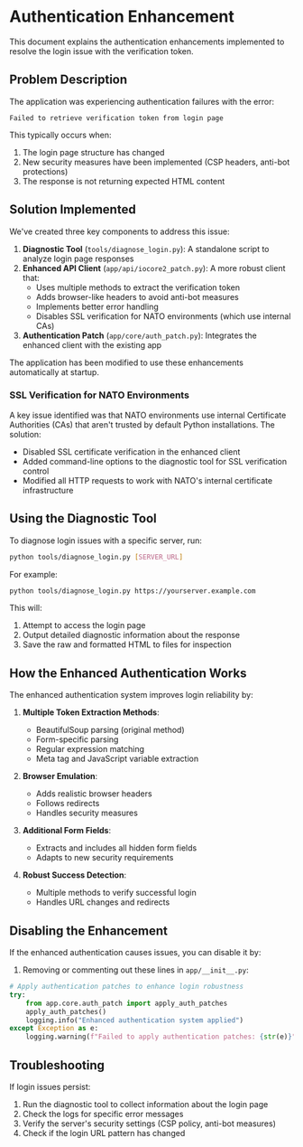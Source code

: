 # Authentication Enhancement

This document explains the authentication enhancements implemented to resolve the login issue with the verification token.

## Problem Description

The application was experiencing authentication failures with the error:
```
Failed to retrieve verification token from login page
```

This typically occurs when:
1. The login page structure has changed
2. New security measures have been implemented (CSP headers, anti-bot protections)
3. The response is not returning expected HTML content

## Solution Implemented

We've created three key components to address this issue:

1. **Diagnostic Tool** (`tools/diagnose_login.py`): A standalone script to analyze login page responses
2. **Enhanced API Client** (`app/api/iocore2_patch.py`): A more robust client that:
   - Uses multiple methods to extract the verification token
   - Adds browser-like headers to avoid anti-bot measures
   - Implements better error handling
   - Disables SSL verification for NATO environments (which use internal CAs)
3. **Authentication Patch** (`app/core/auth_patch.py`): Integrates the enhanced client with the existing app

The application has been modified to use these enhancements automatically at startup.

### SSL Verification for NATO Environments

A key issue identified was that NATO environments use internal Certificate Authorities (CAs) that aren't trusted by default Python installations. The solution:

- Disabled SSL certificate verification in the enhanced client
- Added command-line options to the diagnostic tool for SSL verification control
- Modified all HTTP requests to work with NATO's internal certificate infrastructure

## Using the Diagnostic Tool

To diagnose login issues with a specific server, run:

```bash
python tools/diagnose_login.py [SERVER_URL]
```

For example:
```bash
python tools/diagnose_login.py https://yourserver.example.com
```

This will:
1. Attempt to access the login page
2. Output detailed diagnostic information about the response
3. Save the raw and formatted HTML to files for inspection

## How the Enhanced Authentication Works

The enhanced authentication system improves login reliability by:

1. **Multiple Token Extraction Methods**:
   - BeautifulSoup parsing (original method)
   - Form-specific parsing
   - Regular expression matching
   - Meta tag and JavaScript variable extraction

2. **Browser Emulation**:
   - Adds realistic browser headers
   - Follows redirects
   - Handles security measures

3. **Additional Form Fields**:
   - Extracts and includes all hidden form fields
   - Adapts to new security requirements

4. **Robust Success Detection**:
   - Multiple methods to verify successful login
   - Handles URL changes and redirects

## Disabling the Enhancement

If the enhanced authentication causes issues, you can disable it by:

1. Removing or commenting out these lines in `app/__init__.py`:
```python
# Apply authentication patches to enhance login robustness
try:
    from app.core.auth_patch import apply_auth_patches
    apply_auth_patches()
    logging.info("Enhanced authentication system applied")
except Exception as e:
    logging.warning(f"Failed to apply authentication patches: {str(e)}")
```

## Troubleshooting

If login issues persist:

1. Run the diagnostic tool to collect information about the login page
2. Check the logs for specific error messages
3. Verify the server's security settings (CSP policy, anti-bot measures)
4. Check if the login URL pattern has changed

